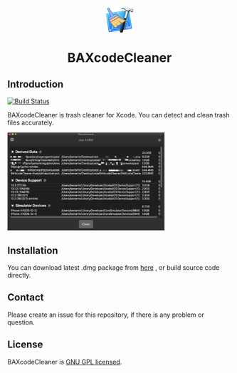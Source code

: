 <h1 align="center">
  <img src="https://github.com/BenArvin/BAXcodeCleaner/blob/master/materials/icon-64.png?raw=true">
  <p align="center">BAXcodeCleaner</p>
</h1>

## Introduction

[![Build Status](https://travis-ci.org/BenArvin/BAXcodeCleaner.svg?branch=master)](https://travis-ci.org/BenArvin/BAXcodeCleaner)

BAXcodeCleaner is trash cleaner for Xcode. You can detect and clean trash files accurately.

<div align="left">
<img src="https://github.com/BenArvin/BAXcodeCleaner/blob/master/materials/snapshot.png?raw=true" style="width:70%;height:70%">
</div>

## Installation
<p align="left">
	<a>You can download latest .dmg package from</a>
	<a href="https://github.com/BenArvin/BAXcodeCleaner/releases">here</a>
	<a>, or build source code directly.</a>
</p>


## Contact

Please create an issue for this repository, if there is any problem or question.

## License

BAXcodeCleaner is [GNU GPL licensed](./LICENSE).
